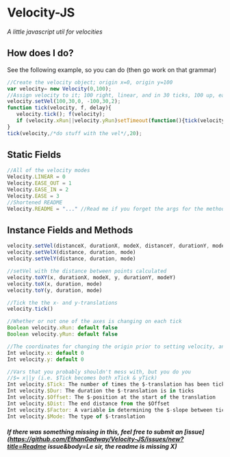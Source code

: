 # Velocity-JS
*A little javascript util for velocities*

## How does I do?
See the following example, so you can do (then go work on that grammar)
```javascript
//Create the velocity object; origin x=0, origin y=100
var velocity= new Velocity(0,100);
//Assign velocity to it; 100 right, linear, and in 30 ticks, 100 up, ease-in, and in 30 ticks
velocity.setVel(100,30,0, -100,30,2);
function tick(velocity, f, delay){
   velocity.tick(); f(velocity);
   if (velocity.xRun||velocity.yRun)setTimeout(function(){tick(velocity,f,delay);},delay);
}
tick(velocity,/*do stuff with the vel*/,20);
```
## Static Fields
```javascript
//All of the velocity modes
Velocity.LINEAR = 0
Velocity.EASE_OUT = 1
Velocity.EASE_IN = 2
Velocity.EASE = 3
//Shortened README
Velocity.README = "..." //Read me if you forget the args for the methods
```
## Instance Fields and Methods
```javascript
velocity.setVel(distanceX, durationX, modeX, distanceY, durationY, modeY)
velocity.setVelX(distance, duration, mode)
velocity.setVelY(distance, duration, mode)

//setVel with the distance between points calculated
velocity.toXY(x, durationX, modeX, y, durationY, modeY)
velocity.toX(x, duration, mode)
velocity.toY(y, duration, mode)

//Tick the the x- and y-translations
velocity.tick()

//Whether or not one of the axes is changing on each tick
Boolean velocity.xRun: default false
Boolean velocity.yRun: default false

//The coordinates for changing the origin prior to setting velocity, and for use after each tick
Int velocity.x: default 0
Int velocity.y: default 0

//Vars that you probably shouldn't mess with, but you do you
//$= x||y (i.e. $Tick becomes both xTick & yTick)
Int velocity.$Tick: The number of times the $-translation has been ticked
Int velocity.$Dur: The duration the $-translation is in ticks
Int velocity.$Offset: The $-position at the start of the translation
Int velocity.$Dist: The end distance from the $Offset
Int velocity.$Factor: A variable in determining the $-slope between ticks
Int velocity.$Mode: The type of $-translation
```

#### *If there was something missing in this, feel free to submit an [issue](https://github.com/EthanGadway/Velocity-JS/issues/new?title=Readme issue&body=Le sir, the readme is missing X)*
